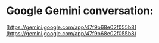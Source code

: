 # Google Gemini conversation:
[https://gemini.google.com/app/47f9b68e02f055b8](https://gemini.google.com/app/47f9b68e02f055b8)
